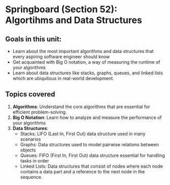 # Springboard (Section 52): Algortihms and Data Structures

## Goals in this unit:
- Learn about the most important algorithms and data structures that every aspiring software engineer should know
- Get acquainted with Big O notation, a way of measuring the runtime of your algorithms
- Learn about data structures like stacks, graphs, queues, and linked lists which are ubiquitous in real-world development.

## Topics covered
1. **Algorithms**: Understand the core algorithms that are essential for efficient problem-solving.
2. **Big O Notation**: Learn how to analyze and measure the performance of your algorithms
3. **Data Structures**: 
	- Stacks: LIFO (Last In, First Out) data structure used in many scenarios
	- Graphs: Data structures used to model pairwise relations between objects
	- Queues: FIFO (First In, First Out) data structure essential for handling tasks in order
	- Linked Lists: Data structures that consist of nodes where each node contains a data part and a reference to the next node in the sequence.
